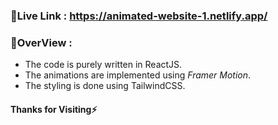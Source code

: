 ### 🚀Live Link : https://animated-website-1.netlify.app/

### 🚀OverView :
- The code is purely written in ReactJS.
- The animations are implemented using *Framer Motion*.
- The styling is done using TailwindCSS.

#### Thanks for Visiting⚡️
